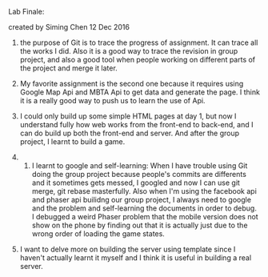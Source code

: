 Lab Finale:

created by Siming Chen
12 Dec 2016

1. the purpose of Git is to trace the progress of assignment. It can trace all the works I did. Also it is a good way to trace the revision in group project, and also a good tool when people working on different parts of the project and merge it later.

2. My favorite assignment is the second one because it requires using Google Map Api and MBTA Api to get data and generate the page. I think it is a really good way to push us to learn the use of Api. 

3. I could only build up some simple HTML pages at day 1, but now I understand fully how web works from the front-end to back-end, and I can do build up both the front-end and server. And after the group project, I learnt to build a game. 

4. 1) I learnt to google and self-learning:
	When I have trouble using Git doing the group project because people's commits are differents and it sometimes gets messed, I googled and now I can use git merge, git rebase masterfully. 
	Also when I'm using the facebook api and phaser api builidng our group project, I always need to google and the problem and self-learning the documents in order to debug. I debugged a weird Phaser problem that the mobile version does not show on the phone by finding out that it is actually just due to the wrong order of loading the game states.

5. I want to delve more on building the server using template since I haven't actually learnt it myself and I think it is useful in building a real server.



